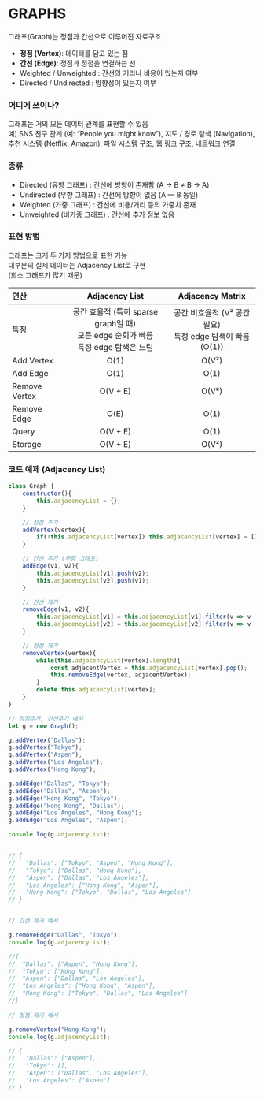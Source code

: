 # GRAPHS 

그래프(Graph)는 정점과 간선으로 이루어진 자료구조

* **정점 (Vertex)**: 데이터를 담고 있는 점
* **간선 (Edge)**: 정점과 정점을 연결하는 선
* Weighted / Unweighted : 간선의 거리나 비용이 있는지 여부  
* Directed / Undirected : 방향성이 있는지 여부       

### 어디에 쓰이나?

그래프는 거의 모든 데이터 관계를 표현할 수 있음  
예) SNS 친구 관계 (예: “People you might know”), 지도 / 경로 탐색 (Navigation), 추천 시스템 (Netflix, Amazon), 파일 시스템 구조, 웹 링크 구조, 네트워크 연결

### 종류

- Directed (유향 그래프) : 간선에 방향이 존재함 (A → B ≠ B → A)
- Undirected (무향 그래프) : 간선에 방향이 없음 (A — B 동일)
- Weighted (가중 그래프) : 간선에 비용/거리 등의 가중치 존재
- Unweighted (비가중 그래프) : 간선에 추가 정보 없음       


### 표현 방법

그래프는 크게 두 가지 방법으로 표현 가능  
대부분의 실제 데이터는 Adjacency List로 구현  
(희소 그래프가 많기 때문)


| 연산            | Adjacency List | Adjacency Matrix |
| :------------ | :------------: | :--------------: |
| 특징 |공간 효율적 (특히 sparse graph일 때) <br> 모든 edge 순회가 빠름 <br> 특정 edge 탐색은 느림|공간 비효율적 (V² 공간 필요) <br> 특정 edge 탐색이 빠름 (O(1))|
| Add Vertex    |      O(1)      |       O(V²)      |
| Add Edge      |      O(1)      |       O(1)       |
| Remove Vertex |    O(V + E)    |       O(V²)      |
| Remove Edge   |      O(E)      |       O(1)       |
| Query         |    O(V + E)    |       O(1)       |
| Storage       |    O(V + E)    |       O(V²)      |

### 코드 예제 (Adjacency List)

```js
class Graph {
    constructor(){
        this.adjacencyList = {};
    }

    // 정점 추가
    addVertex(vertex){
        if(!this.adjacencyList[vertex]) this.adjacencyList[vertex] = [];
    }

    // 간선 추가 (무향 그래프)
    addEdge(v1, v2){
        this.adjacencyList[v1].push(v2);
        this.adjacencyList[v2].push(v1);
    }

    // 간선 제거
    removeEdge(v1, v2){
        this.adjacencyList[v1] = this.adjacencyList[v1].filter(v => v !== v2);
        this.adjacencyList[v2] = this.adjacencyList[v2].filter(v => v !== v1);
    }

    // 정점 제거
    removeVertex(vertex){
        while(this.adjacencyList[vertex].length){
            const adjacentVertex = this.adjacencyList[vertex].pop();
            this.removeEdge(vertex, adjacentVertex);
        }
        delete this.adjacencyList[vertex];
    }
}

// 정점추가, 간선추가 예시
let g = new Graph();

g.addVertex("Dallas");
g.addVertex("Tokyo");
g.addVertex("Aspen");
g.addVertex("Los Angeles");
g.addVertex("Hong Kong");

g.addEdge("Dallas", "Tokyo");
g.addEdge("Dallas", "Aspen");
g.addEdge("Hong Kong", "Tokyo");
g.addEdge("Hong Kong", "Dallas");
g.addEdge("Los Angeles", "Hong Kong");
g.addEdge("Los Angeles", "Aspen");

console.log(g.adjacencyList);


// {
//   "Dallas": ["Tokyo", "Aspen", "Hong Kong"],
//   "Tokyo": ["Dallas", "Hong Kong"],
//   "Aspen": ["Dallas", "Los Angeles"],
//   "Los Angeles": ["Hong Kong", "Aspen"],
//   "Hong Kong": ["Tokyo", "Dallas", "Los Angeles"]
// }


// 간선 제거 예시

g.removeEdge("Dallas", "Tokyo");
console.log(g.adjacencyList);

//{
//  "Dallas": ["Aspen", "Hong Kong"],
//  "Tokyo": ["Hong Kong"],
//  "Aspen": ["Dallas", "Los Angeles"],
//  "Los Angeles": ["Hong Kong", "Aspen"],
//  "Hong Kong": ["Tokyo", "Dallas", "Los Angeles"]
//}
 
// 정점 제거 예시

g.removeVertex("Hong Kong");
console.log(g.adjacencyList);

// {
//   "Dallas": ["Aspen"],
//   "Tokyo": [],
//   "Aspen": ["Dallas", "Los Angeles"],
//   "Los Angeles": ["Aspen"]
// }
```
